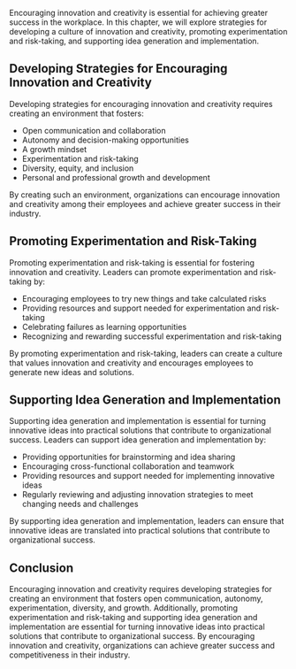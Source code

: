
Encouraging innovation and creativity is essential for achieving greater success in the workplace. In this chapter, we will explore strategies for developing a culture of innovation and creativity, promoting experimentation and risk-taking, and supporting idea generation and implementation.

Developing Strategies for Encouraging Innovation and Creativity
---------------------------------------------------------------

Developing strategies for encouraging innovation and creativity requires creating an environment that fosters:

* Open communication and collaboration
* Autonomy and decision-making opportunities
* A growth mindset
* Experimentation and risk-taking
* Diversity, equity, and inclusion
* Personal and professional growth and development

By creating such an environment, organizations can encourage innovation and creativity among their employees and achieve greater success in their industry.

Promoting Experimentation and Risk-Taking
-----------------------------------------

Promoting experimentation and risk-taking is essential for fostering innovation and creativity. Leaders can promote experimentation and risk-taking by:

* Encouraging employees to try new things and take calculated risks
* Providing resources and support needed for experimentation and risk-taking
* Celebrating failures as learning opportunities
* Recognizing and rewarding successful experimentation and risk-taking

By promoting experimentation and risk-taking, leaders can create a culture that values innovation and creativity and encourages employees to generate new ideas and solutions.

Supporting Idea Generation and Implementation
---------------------------------------------

Supporting idea generation and implementation is essential for turning innovative ideas into practical solutions that contribute to organizational success. Leaders can support idea generation and implementation by:

* Providing opportunities for brainstorming and idea sharing
* Encouraging cross-functional collaboration and teamwork
* Providing resources and support needed for implementing innovative ideas
* Regularly reviewing and adjusting innovation strategies to meet changing needs and challenges

By supporting idea generation and implementation, leaders can ensure that innovative ideas are translated into practical solutions that contribute to organizational success.

Conclusion
----------

Encouraging innovation and creativity requires developing strategies for creating an environment that fosters open communication, autonomy, experimentation, diversity, and growth. Additionally, promoting experimentation and risk-taking and supporting idea generation and implementation are essential for turning innovative ideas into practical solutions that contribute to organizational success. By encouraging innovation and creativity, organizations can achieve greater success and competitiveness in their industry.
